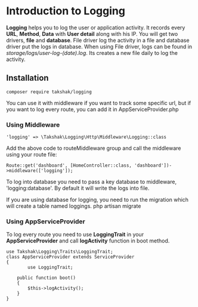 # Introduction to Logging

**Logging** helps you to log the user or application activity. It records every **URL**, **Method**, **Data** with **User detail** along with his IP. You will get two drivers, **file** and **database**. File driver log the activity in a file and database driver put the logs in database. When using File driver, logs can be found in *storage/logs/user-log-(date).log*. Its creates a new file daily to log the activity.

## Installation

    composer require takshak/logging

You can use it with middleware if you want to track some specific url, but if you want to log every route, you can add it in AppServiceProvider.php

### Using Middleware

    'logging' => \Takshak\Logging\Http\Middleware\Logging::class

Add the above code to routeMiddleware group and call the middleware using your route file:

    Route::get('dashboard', [HomeController::class, 'dashboard'])->middleware(['logging']);

To log into database you need to pass a key database to middleware, 'logging:database'. By default it will write the logs into file.

If you are using database for logging, you need to run the migration which will create a table named loggings.
php artisan migrate

### Using AppServiceProvider
To log every route you need to use **LoggingTrait** in your **AppServiceProvider** and call **logActivity** function in boot method.

    use Takshak\Logging\Traits\LoggingTrait;
    class AppServiceProvider extends ServiceProvider
    {
    	    use LoggingTrait;
        
        public function boot()
        {
            $this->logActivity();
        }
    }
